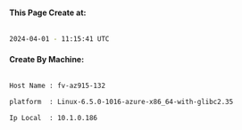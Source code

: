 
   
#### This Page Create at:

```bash

2024-04-01 - 11:15:41 UTC

```

#### Create By Machine:

```bash

Host Name : fv-az915-132

platform  : Linux-6.5.0-1016-azure-x86_64-with-glibc2.35

Ip Local  : 10.1.0.186

```

